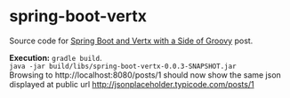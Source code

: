 spring-boot-vertx
=================

Source code for [Spring Boot and Vertx with a Side of Groovy](http://nerdronix.blogspot.com/2016/03/spring-boot-and-vertx-with-side-of.html) post.

**Execution:**
`gradle build`.    
`java -jar build/libs/spring-boot-vertx-0.0.3-SNAPSHOT.jar`    
Browsing to http://localhost:8080/posts/1 should now show the same json displayed at public url http://jsonplaceholder.typicode.com/posts/1
